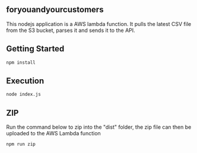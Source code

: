 ## foryouandyourcustomers

This nodejs application is a AWS lambda function. It pulls the latest CSV file from the S3 bucket, parses it and sends it to the API.

## Getting Started

```bash
npm install
```

## Execution

```bash
node index.js
```

## ZIP

Run the command below to zip into the "dist" folder, the zip file can then be uploaded to the AWS Lambda function

```bash
npm run zip
```

